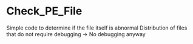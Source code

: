 # Check_PE_File

Simple code to determine if the file itself is abnormal
Distribution of files that do not require debugging -> No debugging anyway
